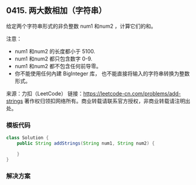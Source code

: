 ## 0415. 两大数相加（字符串）

给定两个字符串形式的非负整数 num1 和num2 ，计算它们的和。

注意：

* num1 和num2 的长度都小于 5100.
* num1 和num2 都只包含数字 0-9.
* num1 和num2 都不包含任何前导零。
* 你不能使用任何內建 BigInteger 库， 也不能直接将输入的字符串转换为整数形式。


来源：力扣（LeetCode）
链接：https://leetcode-cn.com/problems/add-strings
著作权归领扣网络所有。商业转载请联系官方授权，非商业转载请注明出处。

### 模板代码

``` java
class Solution {
    public String addStrings(String num1, String num2) {

    }
}
```


### 解决方案

#### 
